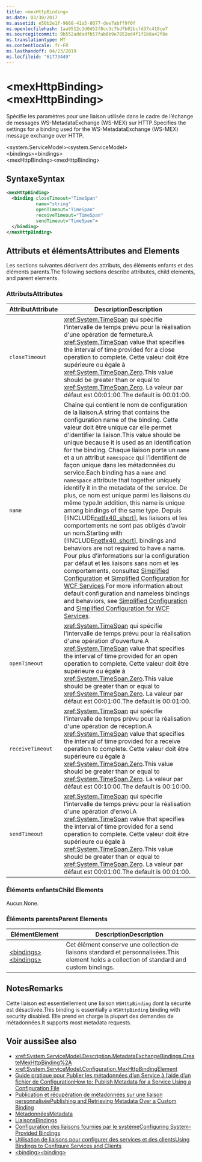 ```yaml
---
title: <mexHttpBinding>
ms.date: 03/30/2017
ms.assetid: e50b2e1f-9668-41a5-8077-dee7abff9f0f
ms.openlocfilehash: 1aa9512c3d0d52f8cc3c7bd7b82bcfd37c418ce7
ms.sourcegitcommit: 9b552addadfb57fab0b9e7852ed4f1f1b8a42f8e
ms.translationtype: MT
ms.contentlocale: fr-FR
ms.lasthandoff: 04/23/2019
ms.locfileid: "61773449"
---
```

# <a name="mexhttpbinding"></a><span data-ttu-id="43fd0-101">\<mexHttpBinding></span><span class="sxs-lookup"><span data-stu-id="43fd0-101">\<mexHttpBinding></span></span>
<span data-ttu-id="43fd0-102">Spécifie les paramètres pour une liaison utilisée dans le cadre de l’échange de messages WS-MetadataExchange (WS-MEX) sur HTTP.</span><span class="sxs-lookup"><span data-stu-id="43fd0-102">Specifies the settings for a binding used for the WS-MetadataExchange (WS-MEX) message exchange over HTTP.</span></span>  
  
 <span data-ttu-id="43fd0-103">\<system.ServiceModel></span><span class="sxs-lookup"><span data-stu-id="43fd0-103">\<system.ServiceModel></span></span>  
<span data-ttu-id="43fd0-104">\<bindings></span><span class="sxs-lookup"><span data-stu-id="43fd0-104">\<bindings></span></span>  
<span data-ttu-id="43fd0-105">\<mexHttpBinding></span><span class="sxs-lookup"><span data-stu-id="43fd0-105">\<mexHttpBinding></span></span>  
  
## <a name="syntax"></a><span data-ttu-id="43fd0-106">Syntaxe</span><span class="sxs-lookup"><span data-stu-id="43fd0-106">Syntax</span></span>  
  
```xml  
<mexHttpBinding>
  <binding closeTimeout="TimeSpan"
           name="string"
           openTimeout="TimeSpan"
           receiveTimeout="TimeSpan"
           sendTimeout="TimeSpan">
  </binding>
</mexHttpBinding>
```  
  
## <a name="attributes-and-elements"></a><span data-ttu-id="43fd0-107">Attributs et éléments</span><span class="sxs-lookup"><span data-stu-id="43fd0-107">Attributes and Elements</span></span>  
 <span data-ttu-id="43fd0-108">Les sections suivantes décrivent des attributs, des éléments enfants et des éléments parents.</span><span class="sxs-lookup"><span data-stu-id="43fd0-108">The following sections describe attributes, child elements, and parent elements.</span></span>  
  
### <a name="attributes"></a><span data-ttu-id="43fd0-109">Attributs</span><span class="sxs-lookup"><span data-stu-id="43fd0-109">Attributes</span></span>  
  
|<span data-ttu-id="43fd0-110">Attribut</span><span class="sxs-lookup"><span data-stu-id="43fd0-110">Attribute</span></span>|<span data-ttu-id="43fd0-111">Description</span><span class="sxs-lookup"><span data-stu-id="43fd0-111">Description</span></span>|  
|---------------|-----------------|  
|`closeTimeout`|<span data-ttu-id="43fd0-112"><xref:System.TimeSpan> qui spécifie l'intervalle de temps prévu pour la réalisation d'une opération de fermeture.</span><span class="sxs-lookup"><span data-stu-id="43fd0-112">A <xref:System.TimeSpan> value that specifies the interval of time provided for a close operation to complete.</span></span> <span data-ttu-id="43fd0-113">Cette valeur doit être supérieure ou égale à <xref:System.TimeSpan.Zero>.</span><span class="sxs-lookup"><span data-stu-id="43fd0-113">This value should be greater than or equal to <xref:System.TimeSpan.Zero>.</span></span> <span data-ttu-id="43fd0-114">La valeur par défaut est 00:01:00.</span><span class="sxs-lookup"><span data-stu-id="43fd0-114">The default is 00:01:00.</span></span>|  
|`name`|<span data-ttu-id="43fd0-115">Chaîne qui contient le nom de configuration de la liaison.</span><span class="sxs-lookup"><span data-stu-id="43fd0-115">A string that contains the configuration name of the binding.</span></span> <span data-ttu-id="43fd0-116">Cette valeur doit être unique car elle permet d'identifier la liaison.</span><span class="sxs-lookup"><span data-stu-id="43fd0-116">This value should be unique because it is used as an identification for the binding.</span></span> <span data-ttu-id="43fd0-117">Chaque liaison porte un `name` et a un attribut `namespace` qui l’identifient de façon unique dans les métadonnées du service.</span><span class="sxs-lookup"><span data-stu-id="43fd0-117">Each binding has a `name` and `namespace` attribute that together uniquely identify it in the metadata of the service.</span></span> <span data-ttu-id="43fd0-118">De plus, ce nom est unique parmi les liaisons du même type.</span><span class="sxs-lookup"><span data-stu-id="43fd0-118">In addition, this name is unique among bindings of the same type.</span></span> <span data-ttu-id="43fd0-119">Depuis [!INCLUDE[netfx40_short](../../../../../includes/netfx40-short-md.md)], les liaisons et les comportements ne sont pas obligés d’avoir un nom.</span><span class="sxs-lookup"><span data-stu-id="43fd0-119">Starting with [!INCLUDE[netfx40_short](../../../../../includes/netfx40-short-md.md)], bindings and behaviors are not required to have a name.</span></span> <span data-ttu-id="43fd0-120">Pour plus d’informations sur la configuration par défaut et les liaisons sans nom et les comportements, consultez [Simplified Configuration](../../../../../docs/framework/wcf/simplified-configuration.md) et [Simplified Configuration for WCF Services](../../../../../docs/framework/wcf/samples/simplified-configuration-for-wcf-services.md).</span><span class="sxs-lookup"><span data-stu-id="43fd0-120">For more information about default configuration and nameless bindings and behaviors, see [Simplified Configuration](../../../../../docs/framework/wcf/simplified-configuration.md) and [Simplified Configuration for WCF Services](../../../../../docs/framework/wcf/samples/simplified-configuration-for-wcf-services.md).</span></span>|  
|`openTimeout`|<span data-ttu-id="43fd0-121"><xref:System.TimeSpan> qui spécifie l'intervalle de temps prévu pour la réalisation d'une opération d'ouverture.</span><span class="sxs-lookup"><span data-stu-id="43fd0-121">A <xref:System.TimeSpan> value that specifies the interval of time provided for an open operation to complete.</span></span> <span data-ttu-id="43fd0-122">Cette valeur doit être supérieure ou égale à <xref:System.TimeSpan.Zero>.</span><span class="sxs-lookup"><span data-stu-id="43fd0-122">This value should be greater than or equal to <xref:System.TimeSpan.Zero>.</span></span> <span data-ttu-id="43fd0-123">La valeur par défaut est 00:01:00.</span><span class="sxs-lookup"><span data-stu-id="43fd0-123">The default is 00:01:00.</span></span>|  
|`receiveTimeout`|<span data-ttu-id="43fd0-124"><xref:System.TimeSpan> qui spécifie l'intervalle de temps prévu pour la réalisation d'une opération de réception.</span><span class="sxs-lookup"><span data-stu-id="43fd0-124">A <xref:System.TimeSpan> value that specifies the interval of time provided for a receive operation to complete.</span></span> <span data-ttu-id="43fd0-125">Cette valeur doit être supérieure ou égale à <xref:System.TimeSpan.Zero>.</span><span class="sxs-lookup"><span data-stu-id="43fd0-125">This value should be greater than or equal to <xref:System.TimeSpan.Zero>.</span></span> <span data-ttu-id="43fd0-126">La valeur par défaut est 00:10:00.</span><span class="sxs-lookup"><span data-stu-id="43fd0-126">The default is 00:10:00.</span></span>|  
|`sendTimeout`|<span data-ttu-id="43fd0-127"><xref:System.TimeSpan> qui spécifie l'intervalle de temps prévu pour la réalisation d'une opération d'envoi.</span><span class="sxs-lookup"><span data-stu-id="43fd0-127">A <xref:System.TimeSpan> value that specifies the interval of time provided for a send operation to complete.</span></span> <span data-ttu-id="43fd0-128">Cette valeur doit être supérieure ou égale à <xref:System.TimeSpan.Zero>.</span><span class="sxs-lookup"><span data-stu-id="43fd0-128">This value should be greater than or equal to <xref:System.TimeSpan.Zero>.</span></span> <span data-ttu-id="43fd0-129">La valeur par défaut est 00:01:00.</span><span class="sxs-lookup"><span data-stu-id="43fd0-129">The default is 00:01:00.</span></span>|  
  
### <a name="child-elements"></a><span data-ttu-id="43fd0-130">Éléments enfants</span><span class="sxs-lookup"><span data-stu-id="43fd0-130">Child Elements</span></span>  
 <span data-ttu-id="43fd0-131">Aucun.</span><span class="sxs-lookup"><span data-stu-id="43fd0-131">None.</span></span>  
  
### <a name="parent-elements"></a><span data-ttu-id="43fd0-132">Éléments parents</span><span class="sxs-lookup"><span data-stu-id="43fd0-132">Parent Elements</span></span>  
  
|<span data-ttu-id="43fd0-133">Élément</span><span class="sxs-lookup"><span data-stu-id="43fd0-133">Element</span></span>|<span data-ttu-id="43fd0-134">Description</span><span class="sxs-lookup"><span data-stu-id="43fd0-134">Description</span></span>|  
|-------------|-----------------|  
|[<span data-ttu-id="43fd0-135">\<bindings></span><span class="sxs-lookup"><span data-stu-id="43fd0-135">\<bindings></span></span>](../../../../../docs/framework/configure-apps/file-schema/wcf/bindings.md)|<span data-ttu-id="43fd0-136">Cet élément conserve une collection de liaisons standard et personnalisées.</span><span class="sxs-lookup"><span data-stu-id="43fd0-136">This element holds a collection of standard and custom bindings.</span></span>|  
  
## <a name="remarks"></a><span data-ttu-id="43fd0-137">Notes</span><span class="sxs-lookup"><span data-stu-id="43fd0-137">Remarks</span></span>  
 <span data-ttu-id="43fd0-138">Cette liaison est essentiellement une liaison `WSHttpBinding` dont la sécurité est désactivée.</span><span class="sxs-lookup"><span data-stu-id="43fd0-138">This binding is essentially a `WSHttpBinding` binding with security disabled.</span></span> <span data-ttu-id="43fd0-139">Elle prend en charge la plupart des demandes de métadonnées.</span><span class="sxs-lookup"><span data-stu-id="43fd0-139">It supports most metadata requests.</span></span>  
  
## <a name="see-also"></a><span data-ttu-id="43fd0-140">Voir aussi</span><span class="sxs-lookup"><span data-stu-id="43fd0-140">See also</span></span>

- <xref:System.ServiceModel.Description.MetadataExchangeBindings.CreateMexHttpBinding%2A>
- <xref:System.ServiceModel.Configuration.MexHttpBindingElement>
- [<span data-ttu-id="43fd0-141">Guide pratique pour Publier les métadonnées d’un Service à l’aide d’un fichier de Configuration</span><span class="sxs-lookup"><span data-stu-id="43fd0-141">How to: Publish Metadata for a Service Using a Configuration File</span></span>](../../../../../docs/framework/wcf/feature-details/how-to-publish-metadata-for-a-service-using-a-configuration-file.md)
- [<span data-ttu-id="43fd0-142">Publication et récupération de métadonnées sur une liaison personnalisée</span><span class="sxs-lookup"><span data-stu-id="43fd0-142">Publishing and Retrieving Metadata Over a Custom Binding</span></span>](../../../../../docs/framework/wcf/extending/publishing-and-retrieving-metadata-over-a-custom-binding.md)
- [<span data-ttu-id="43fd0-143">Métadonnées</span><span class="sxs-lookup"><span data-stu-id="43fd0-143">Metadata</span></span>](../../../../../docs/framework/wcf/feature-details/metadata.md)
- [<span data-ttu-id="43fd0-144">Liaisons</span><span class="sxs-lookup"><span data-stu-id="43fd0-144">Bindings</span></span>](../../../../../docs/framework/wcf/bindings.md)
- [<span data-ttu-id="43fd0-145">Configuration des liaisons fournies par le système</span><span class="sxs-lookup"><span data-stu-id="43fd0-145">Configuring System-Provided Bindings</span></span>](../../../../../docs/framework/wcf/feature-details/configuring-system-provided-bindings.md)
- [<span data-ttu-id="43fd0-146">Utilisation de liaisons pour configurer des services et des clients</span><span class="sxs-lookup"><span data-stu-id="43fd0-146">Using Bindings to Configure Services and Clients</span></span>](../../../../../docs/framework/wcf/using-bindings-to-configure-services-and-clients.md)
- [<span data-ttu-id="43fd0-147">\<binding></span><span class="sxs-lookup"><span data-stu-id="43fd0-147">\<binding></span></span>](../../../../../docs/framework/misc/binding.md)

